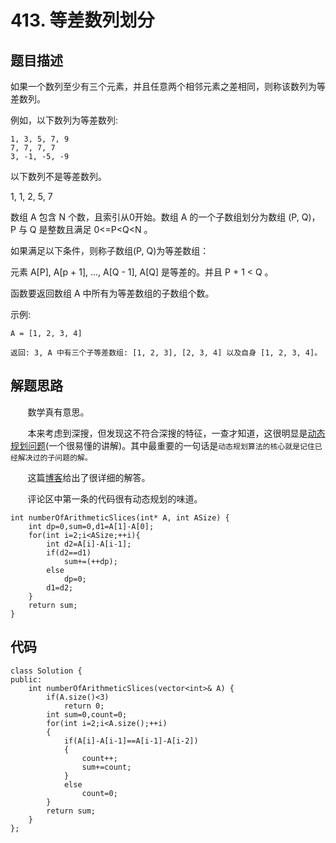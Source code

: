 # 413. 等差数列划分

## 题目描述
如果一个数列至少有三个元素，并且任意两个相邻元素之差相同，则称该数列为等差数列。
    
例如，以下数列为等差数列:
```
1, 3, 5, 7, 9
7, 7, 7, 7
3, -1, -5, -9
```
以下数列不是等差数列。
    
1, 1, 2, 5, 7
        
数组 A 包含 N 个数，且索引从0开始。数组 A 的一个子数组划分为数组 (P, Q)，P 与 Q 是整数且满足 0<=P<Q<N 。
    
如果满足以下条件，则称子数组(P, Q)为等差数组：
    
元素 A[P], A[p + 1], ..., A[Q - 1], A[Q] 是等差的。并且 P + 1 < Q 。
    
函数要返回数组 A 中所有为等差数组的子数组个数。
        
示例:
```
A = [1, 2, 3, 4]

返回: 3, A 中有三个子等差数组: [1, 2, 3], [2, 3, 4] 以及自身 [1, 2, 3, 4]。
```

## 解题思路
&#160; &#160; &#160; &#160;数学真有意思。
	
&#160; &#160; &#160; &#160;本来考虑到深搜，但发现这不符合深搜的特征，一查才知道，这很明显是[动态规划问题](https://blog.csdn.net/u013309870/article/details/75193592)(一个很易懂的讲解)。其中最重要的一句话是```动态规划算法的核心就是记住已经解决过的子问题的解。```
	
&#160; &#160; &#160; &#160;这篇[博客](https://blog.csdn.net/xuchonghao/article/details/80853595)给出了很详细的解答。
    
&#160; &#160; &#160; &#160;评论区中第一条的代码很有动态规划的味道。
```
int numberOfArithmeticSlices(int* A, int ASize) {
    int dp=0,sum=0,d1=A[1]-A[0];
    for(int i=2;i<ASize;++i){
        int d2=A[i]-A[i-1];
        if(d2==d1)
            sum+=(++dp);
        else
            dp=0;
        d1=d2;
    }
    return sum;
}
```

## 代码
```
class Solution {
public:
    int numberOfArithmeticSlices(vector<int>& A) {
        if(A.size()<3)
            return 0;
        int sum=0,count=0;
        for(int i=2;i<A.size();++i)
        {
            if(A[i]-A[i-1]==A[i-1]-A[i-2])
            {
                count++;
                sum+=count;
            }
            else
                count=0;
        }
        return sum;
    }
};
```
